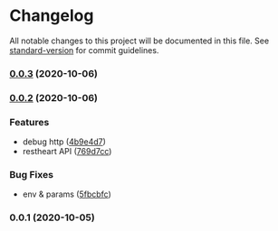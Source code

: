 # Changelog

All notable changes to this project will be documented in this file. See [standard-version](https://github.com/conventional-changelog/standard-version) for commit guidelines.

### [0.0.3](https://github.com-ws///compare/v0.0.2...v0.0.3) (2020-10-06)

### [0.0.2](https://github.com-ws///compare/v0.0.1...v0.0.2) (2020-10-06)


### Features

* debug http ([4b9e4d7](https://github.com-ws///commit/4b9e4d78d4b41e104e193874d57c6ef00f0b4152))
* restheart API ([769d7cc](https://github.com-ws///commit/769d7cc7d10621948d45d3d67ac90eda1c03f867))


### Bug Fixes

* env & params ([5fbcbfc](https://github.com-ws///commit/5fbcbfcd0fa6eb1bef1d50aea97532c1355c50cd))

### 0.0.1 (2020-10-05)
